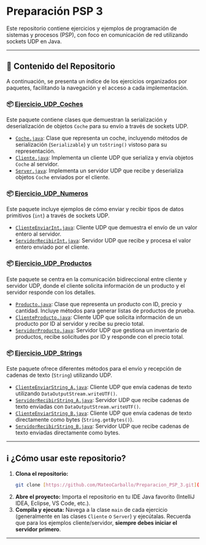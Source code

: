 # Preparación PSP 3

Este repositorio contiene ejercicios y ejemplos de programación de sistemas y procesos (PSP), con foco en comunicación de red utilizando sockets UDP en Java.

---

## 🚀 Contenido del Repositorio

A continuación, se presenta un índice de los ejercicios organizados por paquetes, facilitando la navegación y el acceso a cada implementación.

### 📦 [Ejercicio_UDP_Coches](https://github.com/MateoCarballo/Preparacion_PSP_3/tree/main/src/Ejercicio_UDP_Coches)

Este paquete contiene clases que demuestran la serialización y deserialización de objetos `Coche` para su envío a través de sockets UDP.

* [`Coche.java`](https://github.com/MateoCarballo/Preparacion_PSP_3/blob/main/src/Ejercicio_UDP_Coches/Coche.java): Clase que representa un coche, incluyendo métodos de serialización (`Serializable`) y un `toString()` vistoso para su representación.
* [`Cliente.java`](https://github.com/MateoCarballo/Preparacion_PSP_3/blob/main/Ejercicio_UDP_Coches/Cliente.java): Implementa un cliente UDP que serializa y envía objetos `Coche` al servidor.
* [`Server.java`](https://github.com/MateoCarballo/Preparacion_PSP_3/blob/main/Ejercicio_UDP_Coches/Server.java): Implementa un servidor UDP que recibe y deserializa objetos `Coche` enviados por el cliente.

### 📦 [Ejercicio_UDP_Numeros](https://github.com/MateoCarballo/Preparacion_PSP_3/tree/main/Ejercicio_UDP_Numeros)

Este paquete incluye ejemplos de cómo enviar y recibir tipos de datos primitivos (`int`) a través de sockets UDP.

* [`ClienteEnviarInt.java`](https://github.com/MateoCarballo/Preparacion_PSP_3/blob/main/Ejercicio_UDP_Numeros/ClienteEnviarInt.java): Cliente UDP que demuestra el envío de un valor entero al servidor.
* [`ServidorRecibirInt.java`](https://github.com/MateoCarballo/Preparacion_PSP_3/blob/main/Ejercicio_UDP_Numeros/ServidorRecibirInt.java): Servidor UDP que recibe y procesa el valor entero enviado por el cliente.

### 📦 [Ejercicio_UDP_Productos](https://github.com/MateoCarballo/Preparacion_PSP_3/tree/main/Ejercicio_UDP_Productos)

Este paquete se centra en la comunicación bidireccional entre cliente y servidor UDP, donde el cliente solicita información de un producto y el servidor responde con los detalles.

* [`Producto.java`](https://github.com/MateoCarballo/Preparacion_PSP_3/blob/main/Ejercicio_UDP_Productos/Producto.java): Clase que representa un producto con ID, precio y cantidad. Incluye métodos para generar listas de productos de prueba.
* [`ClienteProducto.java`](https://github.com/MateoCarballo/Preparacion_PSP_3/blob/main/Ejercicio_UDP_Productos/ClienteProducto.java): Cliente UDP que solicita información de un producto por ID al servidor y recibe su precio total.
* [`ServidorProducto.java`](https://github.com/MateoCarballo/Preparacion_PSP_3/blob/main/Ejercicio_UDP_Productos/ServidorProducto.java): Servidor UDP que gestiona un inventario de productos, recibe solicitudes por ID y responde con el precio total.

### 📦 [Ejercicio_UDP_Strings](https://github.com/MateoCarballo/Preparacion_PSP_3/tree/main/Ejercicio_UDP_Strings)

Este paquete ofrece diferentes métodos para el envío y recepción de cadenas de texto (`String`) utilizando UDP.

* [`ClienteEnviarString_A.java`](https://github.com/MateoCarballo/Preparacion_PSP_3/blob/main/Ejercicio_UDP_Strings/ClienteEnviarString_A.java): Cliente UDP que envía cadenas de texto utilizando `DataOutputStream.writeUTF()`.
* [`ServidorRecibirString_A.java`](https://github.com/MateoCarballo/Preparacion_PSP_3/blob/main/Ejercicio_UDP_Strings/ServidorRecibirString_A.java): Servidor UDP que recibe cadenas de texto enviadas con `DataOutputStream.writeUTF()`.
* [`ClienteEnviarString_B.java`](https://github.com/MateoCarballo/Preparacion_PSP_3/blob/main/Ejercicio_UDP_Strings/ClienteEnviarString_B.java): Cliente UDP que envía cadenas de texto directamente como bytes (`String.getBytes()`).
* [`ServidorRecibirString_B.java`](https://github.com/MateoCarballo/Preparacion_PSP_3/blob/main/Ejercicio_UDP_Strings/ServidorRecibirString_B.java): Servidor UDP que recibe cadenas de texto enviadas directamente como bytes.

---

## ℹ️ ¿Cómo usar este repositorio?

1.  **Clona el repositorio:**
    ```bash
    git clone [https://github.com/MateoCarballo/Preparacion_PSP_3.git](https://github.com/MateoCarballo/Preparacion_PSP_3.git)
    ```
2.  **Abre el proyecto:** Importa el repositorio en tu IDE Java favorito (IntelliJ IDEA, Eclipse, VS Code, etc.).
3.  **Compila y ejecuta:** Navega a la clase `main` de cada ejercicio (generalmente en las clases `Cliente` o `Server`) y ejecútalas. Recuerda que para los ejemplos cliente/servidor, **siempre debes iniciar el servidor primero**.

---
